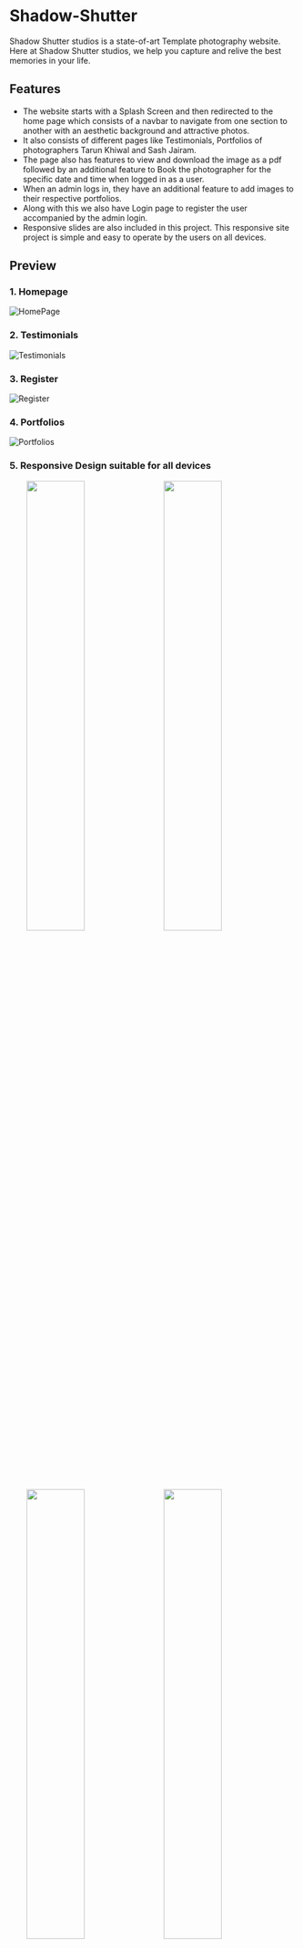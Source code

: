 # Shadow-Shutter

Shadow Shutter studios is a state-of-art Template photography website. Here at Shadow Shutter studios, we help you capture and relive the best memories in your life.

## Features

* The website starts with a Splash Screen and then redirected to the home page which consists of a navbar to navigate from one section to another with an aesthetic background and attractive photos.
* It also consists of different pages like Testimonials, Portfolios of photographers Tarun Khiwal and Sash Jairam.
* The page also has features to view and download the image as a pdf followed by an additional feature to Book the photographer for the specific date and time when logged in as a user.
* When an admin logs in, they have an additional feature to add images to their respective portfolios.
* Along with this we also have Login page to register the user accompanied by the admin login.
* Responsive slides are also included in this project. This responsive site project is simple and easy to operate by the users on all devices.

## Preview
### 1. Homepage
![HomePage](https://user-images.githubusercontent.com/96954007/192112137-99ef5577-b168-418a-be40-0422326f6e0e.JPG)

### 2. Testimonials
![Testimonials](https://user-images.githubusercontent.com/96954007/192112202-6c4bf2fa-9b04-420c-9f53-2c4b4a21be53.JPG)

### 3. Register 
![Register](https://user-images.githubusercontent.com/96954007/192112367-925ec253-ff34-4a81-90e8-e77782b8b758.JPG)

### 4. Portfolios
![Portfolios](https://user-images.githubusercontent.com/96954007/192112499-76d33d88-bab1-4a61-b5b7-2245d9edfedf.JPG)

### 5. Responsive Design suitable for all devices
<p float="left">
  &ensp; &ensp; &nbsp;
  <img src="https://user-images.githubusercontent.com/96954007/192112560-abbf42bc-849e-478e-b542-e8817b8396f6.JPG" width="45%"  />
  &ensp;
  <img src="https://user-images.githubusercontent.com/96954007/192112628-e28c2470-8d66-4521-929b-726129d577d0.JPG" width="45%"  /> 
</p>
<p float="left">
  &ensp; &ensp; &nbsp;
  <img src="https://user-images.githubusercontent.com/96954007/192112704-4d6c2369-3b3b-4fcb-9560-36a0fff6e5cf.JPG" width="45%" />
  &ensp;
  <img src="https://user-images.githubusercontent.com/96954007/192112737-77b96f34-fdf6-480c-81ff-b8e19f0f7241.JPG" width="45%" /> 
</p>

Want to see all the pages? [a Click Here](PreviewImages.md)

## Implementation
* This simple yet responsive site is designed in HTML and CSS validated with JavaScript.
* Bootstrap is used to make it more responsive.
* The backend is taken care by using Django, Python and the database makes use of MySQL.

## Contributors
Team Localhost consisting of <br>
1. <a href="https://www.linkedin.com/in/fozail-ahmed-3297ab236/">Fozail Ahmed </a>
2. <a href="https://www.linkedin.com/in/ananya-bhombore-674870245/">Ananya Bhombore </a>
3. <a href="https://www.linkedin.com/in/mrudula-s-prassad-24712a16b/">Mrudala S Prasad </a>
4. <a href="https://www.linkedin.com/in/charan-simha-d-325664239/">Charan Simha </a>





